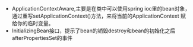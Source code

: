 * ApplicationContextAware,主要是在类中可以使用spring ioc里的bean对象，通过重写setApplicationContext()方法，来将当前的ApplicationContext
赋给你的临时变量。
* InitializingBean接口，提示了bean的销毁destroy和bean的初始化之后afterPropertiesSet的事件

